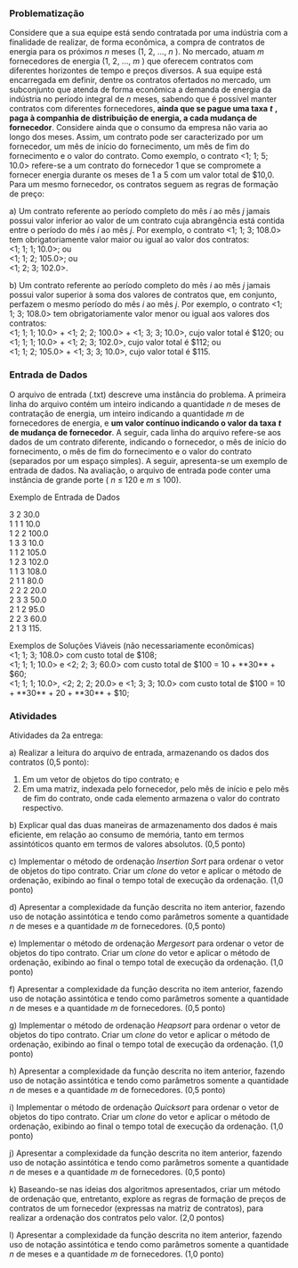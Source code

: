 ### Problematização

Considere que a sua equipe está sendo contratada por uma indústria com a finalidade de realizar, de forma econômica, a compra de contratos de energia para os próximos _n_ meses (1, 2, ..., _n_ ). No mercado, atuam _m_ fornecedores de energia (1, 2, ..., _m_ ) que oferecem contratos com diferentes horizontes de tempo e preços diversos. A sua equipe está encarregada em definir, dentre os contratos ofertados no mercado, um subconjunto que atenda de forma econômica a demanda de energia da indústria no período integral de _n_ meses, sabendo que é possível manter contratos com diferentes fornecedores, **ainda que se pague uma taxa** **_t_** **, paga à companhia de distribuição de energia, a cada mudança de fornecedor**. Considere ainda que o consumo da empresa não varia ao longo dos meses. Assim, um contrato pode ser caracterizado por um fornecedor, um mês de início do fornecimento, um mês de fim do fornecimento e o valor do contrato. Como exemplo, o contrato <1; 1; 5; 10.0> refere-se a um contrato do fornecedor 1 que se compromete a fornecer energia durante os meses de 1 a 5 com um valor total de $10,0. Para um mesmo fornecedor, os contratos seguem as regras de formação de preço:


a) Um contrato referente ao período completo do mês _i_ ao mês _j_ jamais possui valor inferior ao valor de
um contrato cuja abrangência está contida entre o período do mês _i_ ao mês _j_. Por exemplo, o contrato
<1; 1; 3; 108.0> tem obrigatoriamente valor maior ou igual ao valor dos contratos: \
<1; 1; 1; 10.0>; ou  \
<1; 1; 2; 105.0>; ou \
<1; 2; 3; 102.0>.

b) Um contrato referente ao período completo do mês _i_ ao mês _j_ jamais possui valor superior à soma dos
valores de contratos que, em conjunto, perfazem o mesmo período do mês _i_ ao mês _j_. Por exemplo, o
contrato <1; 1; 3; 108.0> tem obrigatoriamente valor menor ou igual aos valores dos contratos: \
<1; 1; 1; 10.0> + <1; 2; 2; 100.0> + <1; 3; 3; 10.0>, cujo valor total é $120; ou \
<1; 1; 1; 10.0> + <1; 2; 3; 102.0>, cujo valor total é $112; ou \
<1; 1; 2; 105.0> + <1; 3; 3; 10.0>, cujo valor total é $115.

### Entrada de Dados

O arquivo de entrada (.txt) descreve uma instância do problema. A primeira linha do arquivo
contém um inteiro indicando a quantidade _n_ de meses de contratação de energia, um inteiro indicando a
quantidade _m_ de fornecedores de energia, e **um valor contínuo indicando o valor da taxa** **_t_** **de mudança
de fornecedor**. A seguir, cada linha do arquivo refere-se aos dados de um contrato diferente, indicando o
fornecedor, o mês de início do fornecimento, o mês de fim do fornecimento e o valor do contrato
(separados por um espaço simples). A seguir, apresenta-se um exemplo de entrada de dados. Na
avaliação, o arquivo de entrada pode conter uma instância de grande porte ( _n_ ≤ 120 e _m_ ≤ 100).

Exemplo de Entrada de Dados

3 2 30.0\
1 1 1 10.0\
1 2 2 100.0\
1 3 3 10.0\
1 1 2 105.0\
1 2 3 102.0\
1 1 3 108.0\
2 1 1 80.0\
2 2 2 20.0\
2 3 3 50.0\
2 1 2 95.0\
2 2 3 60.0\
2 1 3 115.


Exemplos de Soluções Viáveis (não necessariamente econômicas) \
<1; 1; 3; 108.0> com custo total de $108; \
<1; 1; 1; 10.0> e <2; 2; 3; 60.0> com custo total de $100 = $10 + **$30** + $60; \
<1; 1; 1; 10.0>, <2; 2; 2; 20.0> e <1; 3; 3; 10.0> com custo total de $100 = $10 + **$30** + $20 + **$30** + $10;

### Atividades

Atividades da 2a entrega:


a) Realizar a leitura do arquivo de entrada, armazenando os dados dos contratos (0,5 ponto):
1. Em um vetor de objetos do tipo contrato; e
2. Em uma matriz, indexada pelo fornecedor, pelo mês de início e pelo mês de fim do contrato, onde
    cada elemento armazena o valor do contrato respectivo.
    
b) Explicar qual das duas maneiras de armazenamento dos dados é mais eficiente, em relação ao consumo
de memória, tanto em termos assintóticos quanto em termos de valores absolutos. (0,5 ponto)

c) Implementar o método de ordenação _Insertion Sort_ para ordenar o vetor de objetos do tipo contrato.
Criar um _clone_ do vetor e aplicar o método de ordenação, exibindo ao final o tempo total de execução da
ordenação. (1,0 ponto)

d) Apresentar a complexidade da função descrita no item anterior, fazendo uso de notação assintótica e
tendo como parâmetros somente a quantidade _n_ de meses e a quantidade _m_ de fornecedores. (0,5 ponto)

e) Implementar o método de ordenação _Mergesort_ para ordenar o vetor de objetos do tipo contrato. Criar
um _clone_ do vetor e aplicar o método de ordenação, exibindo ao final o tempo total de execução da
ordenação. (1,0 ponto)

f) Apresentar a complexidade da função descrita no item anterior, fazendo uso de notação assintótica e
tendo como parâmetros somente a quantidade _n_ de meses e a quantidade _m_ de fornecedores. (0,5 ponto)

g) Implementar o método de ordenação _Heapsort_ para ordenar o vetor de objetos do tipo contrato. Criar
um _clone_ do vetor e aplicar o método de ordenação, exibindo ao final o tempo total de execução da
ordenação. (1,0 ponto)

h) Apresentar a complexidade da função descrita no item anterior, fazendo uso de notação assintótica e
tendo como parâmetros somente a quantidade _n_ de meses e a quantidade _m_ de fornecedores. (0,5 ponto)

i) Implementar o método de ordenação _Quicksort_ para ordenar o vetor de objetos do tipo contrato. Criar
um _clone_ do vetor e aplicar o método de ordenação, exibindo ao final o tempo total de execução da
ordenação. (1,0 ponto)

j) Apresentar a complexidade da função descrita no item anterior, fazendo uso de notação assintótica e
tendo como parâmetros somente a quantidade _n_ de meses e a quantidade _m_ de fornecedores. (0,5 ponto)

k) Baseando-se nas ideias dos algoritmos apresentados, criar um método de ordenação que, entretanto,
explore as regras de formação de preços de contratos de um fornecedor (expressas na matriz de
contratos), para realizar a ordenação dos contratos pelo valor. (2,0 pontos)

l) Apresentar a complexidade da função descrita no item anterior, fazendo uso de notação assintótica e
tendo como parâmetros somente a quantidade _n_ de meses e a quantidade _m_ de fornecedores. (1,0 ponto)
